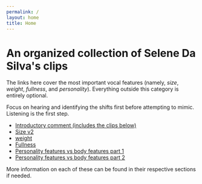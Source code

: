 ```yaml
---
permalink: /
layout: home
title: Home
---
```


# An organized collection of Selene Da Silva's clips

The links here cover the most important vocal features (namely, *size*, *weight*, *fullness*, and *personality*). Everything outside this category is entirely optional.

Focus on hearing and identifying the shifts first before attempting to mimic. Listening is the first step.

* [Introductory comment (includes the clips below)](<https://www.reddit.com/r/transvoice/comments/ztdtll/comment/jf5j55w/>)
* [Size v2](https://clyp.it/jdquw5ac)
* [weight](https://clyp.it/nwreza0c)
* [Fullness](https://clyp.it/hu53kin0)
* [Personality features vs body features part 1](https://clyp.it/hfxzbuw0)
* [Personality features vs body features part 2](<https://clyp.it/av422l1p>)

More information on each of these can be found in their respective sections if needed.
